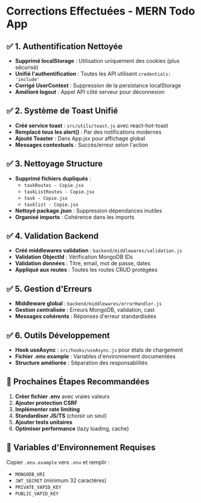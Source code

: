 # Corrections Effectuées - MERN Todo App

## ✅ 1. Authentification Nettoyée
- **Supprimé localStorage** : Utilisation uniquement des cookies (plus sécurisé)
- **Unifié l'authentification** : Toutes les API utilisent `credentials: 'include'`
- **Corrigé UserContext** : Suppression de la persistance localStorage
- **Amélioré logout** : Appel API côté serveur pour déconnexion

## ✅ 2. Système de Toast Unifié
- **Créé service toast** : `src/utils/toast.js` avec react-hot-toast
- **Remplacé tous les alert()** : Par des notifications modernes
- **Ajouté Toaster** : Dans App.jsx pour affichage global
- **Messages contextuels** : Succès/erreur selon l'action

## ✅ 3. Nettoyage Structure
- **Supprimé fichiers dupliqués** : 
  - `taskRoutes - Copie.jsx`
  - `taskListRoutes - Copie.jsx`
  - `task - Copie.jsx`
  - `tasklist - Copie.jsx`
- **Nettoyé package.json** : Suppression dépendances inutiles
- **Organisé imports** : Cohérence dans les imports

## ✅ 4. Validation Backend
- **Créé middlewares validation** : `backend/middlewares/validation.js`
- **Validation ObjectId** : Vérification MongoDB IDs
- **Validation données** : Titre, email, mot de passe, dates
- **Appliqué aux routes** : Toutes les routes CRUD protégées

## ✅ 5. Gestion d'Erreurs
- **Middleware global** : `backend/middlewares/errorHandler.js`
- **Gestion centralisée** : Erreurs MongoDB, validation, cast
- **Messages cohérents** : Réponses d'erreur standardisées

## ✅ 6. Outils Développement
- **Hook useAsync** : `src/hooks/useAsync.js` pour états de chargement
- **Fichier .env.example** : Variables d'environnement documentées
- **Structure améliorée** : Séparation des responsabilités

## 🔄 Prochaines Étapes Recommandées
1. **Créer fichier .env** avec vraies valeurs
2. **Ajouter protection CSRF**
3. **Implémenter rate limiting**
4. **Standardiser JS/TS** (choisir un seul)
5. **Ajouter tests unitaires**
6. **Optimiser performance** (lazy loading, cache)

## 📝 Variables d'Environnement Requises
Copier `.env.example` vers `.env` et remplir :
- `MONGODB_URI`
- `JWT_SECRET` (minimum 32 caractères)
- `PRIVATE_VAPID_KEY`
- `PUBLIC_VAPID_KEY`